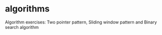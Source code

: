 # algorithms
Algorithm exercises: Two pointer pattern, Sliding window pattern and Binary search algorithm
